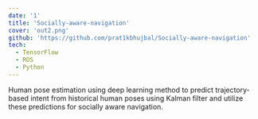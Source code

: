 ```yaml
---
date: '1'
title: 'Socially-aware-navigation'
cover: 'out2.png'
github: 'https://github.com/prat1kbhujbal/Socially-aware-navigation'
tech:
  - TensorFlow
  - ROS
  - Python
---
```

Human pose estimation using deep learning method to predict trajectory-based intent from historical human poses using Kalman filter and utilize these predictions for socially aware navigation. 